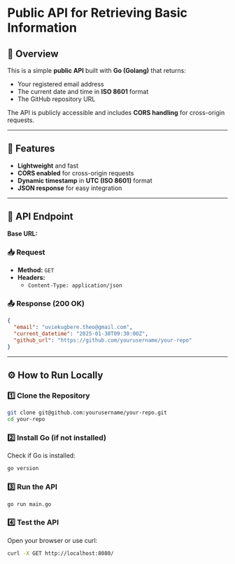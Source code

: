 # Public API for Retrieving Basic Information

## 📌 Overview
This is a simple **public API** built with **Go (Golang)** that returns:  
- Your registered email address  
- The current date and time in **ISO 8601** format  
- The GitHub repository URL  

The API is publicly accessible and includes **CORS handling** for cross-origin requests.

---

## 🚀 Features
- **Lightweight** and fast  
- **CORS enabled** for cross-origin requests  
- **Dynamic timestamp** in **UTC (ISO 8601)** format  
- **JSON response** for easy integration  

---

## 📡 API Endpoint

**Base URL:**  


### **📥 Request**
- **Method:** `GET`  
- **Headers:**  
  - `Content-Type: application/json`

### **📤 Response (200 OK)**
```json
{
  "email": "uviekugbere.theo@gmail.com",
  "current_datetime": "2025-01-30T09:30:00Z",
  "github_url": "https://github.com/yourusername/your-repo"
}
```
---
## ⚙️ How to Run Locally

### 1️⃣ Clone the Repository

```sh
git clone git@github.com:yourusername/your-repo.git
cd your-repo
```

### 2️⃣ Install Go (if not installed)
Check if Go is installed:

```sh
go version
```

### 3️⃣ Run the API

```sh
go run main.go
```

### 4️⃣ Test the API
Open your browser or use curl:

```sh
curl -X GET http://localhost:8080/